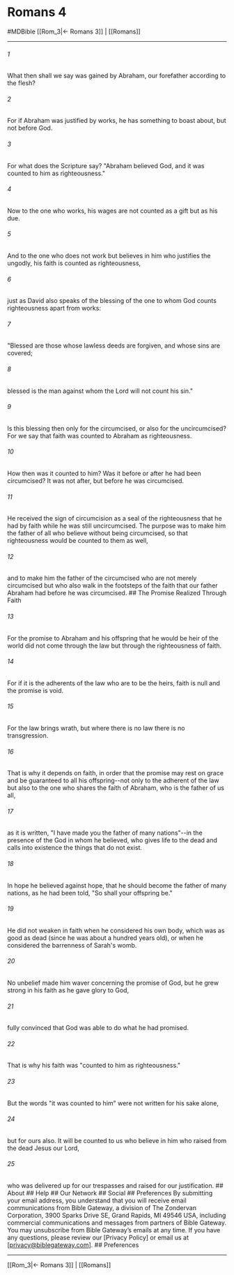 # Romans 4
#MDBible
[[Rom_3|← Romans 3]] | [[Romans]]

***






###### 1 


What then shall we say was gained by Abraham, our forefather according to the flesh? 





###### 2 


For if Abraham was justified by works, he has something to boast about, but not before God. 





###### 3 


For what does the Scripture say? "Abraham believed God, and it was counted to him as righteousness." 





###### 4 


Now to the one who works, his wages are not counted as a gift but as his due. 





###### 5 


And to the one who does not work but believes in him who justifies the ungodly, his faith is counted as righteousness, 





###### 6 


just as David also speaks of the blessing of the one to whom God counts righteousness apart from works: 





###### 7 


"Blessed are those whose lawless deeds are forgiven, and whose sins are covered; 





###### 8 


blessed is the man against whom the Lord will not count his sin." 





###### 9 


Is this blessing then only for the circumcised, or also for the uncircumcised? For we say that faith was counted to Abraham as righteousness. 





###### 10 


How then was it counted to him? Was it before or after he had been circumcised? It was not after, but before he was circumcised. 





###### 11 


He received the sign of circumcision as a seal of the righteousness that he had by faith while he was still uncircumcised. The purpose was to make him the father of all who believe without being circumcised, so that righteousness would be counted to them as well, 





###### 12 


and to make him the father of the circumcised who are not merely circumcised but who also walk in the footsteps of the faith that our father Abraham had before he was circumcised. ## The Promise Realized Through Faith 





###### 13 


For the promise to Abraham and his offspring that he would be heir of the world did not come through the law but through the righteousness of faith. 





###### 14 


For if it is the adherents of the law who are to be the heirs, faith is null and the promise is void. 





###### 15 


For the law brings wrath, but where there is no law there is no transgression. 





###### 16 


That is why it depends on faith, in order that the promise may rest on grace and be guaranteed to all his offspring--not only to the adherent of the law but also to the one who shares the faith of Abraham, who is the father of us all, 





###### 17 


as it is written, "I have made you the father of many nations"--in the presence of the God in whom he believed, who gives life to the dead and calls into existence the things that do not exist. 





###### 18 


In hope he believed against hope, that he should become the father of many nations, as he had been told, "So shall your offspring be." 





###### 19 


He did not weaken in faith when he considered his own body, which was as good as dead (since he was about a hundred years old), or when he considered the barrenness of Sarah's womb. 





###### 20 


No unbelief made him waver concerning the promise of God, but he grew strong in his faith as he gave glory to God, 





###### 21 


fully convinced that God was able to do what he had promised. 





###### 22 


That is why his faith was "counted to him as righteousness." 





###### 23 


But the words "it was counted to him" were not written for his sake alone, 





###### 24 


but for ours also. It will be counted to us who believe in him who raised from the dead Jesus our Lord, 





###### 25 


who was delivered up for our trespasses and raised for our justification. ## About ## Help ## Our Network ## Social ## Preferences By submitting your email address, you understand that you will receive email communications from Bible Gateway, a division of The Zondervan Corporation, 3900 Sparks Drive SE, Grand Rapids, MI 49546 USA, including commercial communications and messages from partners of Bible Gateway. You may unsubscribe from Bible Gateway&rsquo;s emails at any time. If you have any questions, please review our [Privacy Policy] or email us at [privacy@biblegateway.com]. ## Preferences

***

[[Rom_3|← Romans 3]] | [[Romans]]
